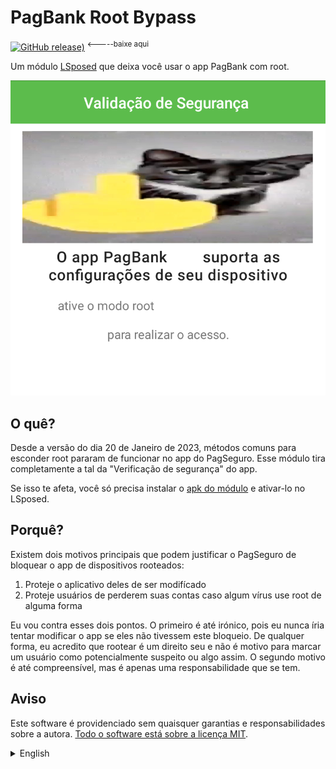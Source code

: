 # PagBank Root Bypass

[![GitHub release)](https://img.shields.io/github/v/release/dzshn/pagbank-root-bypass?label=vers%C3%A3o&style=for-the-badge)](https://github.com/dzshn/pagbank-root-bypass/releases/latest) <sup> &lt;-----baixe aqui </sup>

Um módulo [LSposed](https://github.com/LSPosed/LSPosed) que deixa você usar o app PagBank com root.

![logo](logo.png)

## O quê?

Desde a versão do dia 20 de Janeiro de 2023, métodos comuns para esconder root pararam de funcionar no app do PagSeguro. Esse módulo tira completamente a tal da "Verificação de segurança" do app.

Se isso te afeta, você só precisa instalar o [apk do módulo](https://github.com/dzshn/pagbank-root-bypass/releases/latest) e ativar-lo no LSposed.

## Porquê?

Existem dois motivos principais que podem justificar o PagSeguro de bloquear o app de dispositivos rooteados:

1. Proteje o aplicativo deles de ser modifícado
2. Proteje usuários de perderem suas contas caso algum vírus use root de alguma forma

Eu vou contra esses dois pontos. O primeiro é até irónico, pois eu nunca íria tentar modificar o app se eles não tivessem este bloqueio. De qualquer forma, eu acredito que rootear é um direito seu e não é motivo para marcar um usuário como potencialmente suspeito ou algo assim. O segundo motivo é até compreensível, mas é apenas uma responsabilidade que se tem.

## Aviso

Este software é providenciado sem quaisquer garantias e responsabilidades sobre a autora. [Todo o software está sobre a licença MIT](LICENSE).

<details>
  <summary>English</summary>

  An [LSposed](https://github.com/LSPosed/LSPosed) module that lets you use the PagBank app with root.

  ## What?

  Since the update on January 20, 2023, common methods to hide root stopped working on PagSeguro's app. This module completely removes the "Security verification" thing from the app.

  If this affects you, you only need to install the [module's apk](https://github.com/dzshn/pagbank-root-bypass/releases/latest) and activate it on LSposed.

  ## Why?

  There are two main reasons that justify PagSeguro from blocking rooted devices:

  1. Protects their app from being modified
  2. Protects users from losing their accounts in case a virus uses root somehow

  I stand and go against both of these points. The first one is practically ironic, since I would've never modified the app if this block wasn't in place. In any case, I believe rooting is your own right and is not a reason to mark users as "potentially suspicious" or whatever. The second reason is comprehensible, but is just a responsibility you have.

  ## Disclaimer

  This software is provided as-is, without warranty or responsibilities over the author of any kind. [The software is licensed under MIT](LICENSE).
</details>
